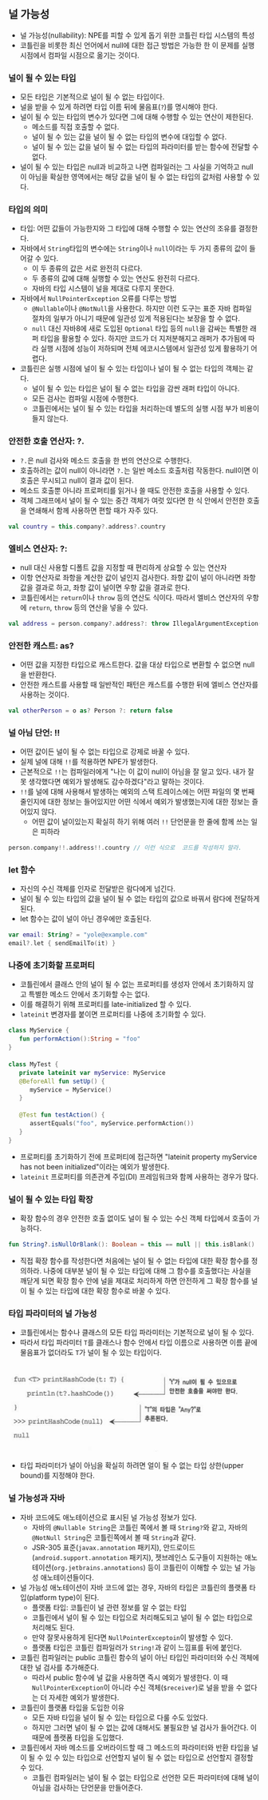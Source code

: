 ## 널 가능성

- 널 가능성(nullability): NPE를 피할 수 있게 돕기 위한 코틀린 타입 시스템의 특성
- 코틀린을 비롯한 최신 언어에서 null에 대한 접근 방법은 가능한 한 이 문제를 실행 시점에서 컴파일 시점으로 옮기는 것이다.

### 널이 될 수 있는 타입

- 모든 타입은 기본적으로 널이 될 수 없는 타입이다.
- 널을 받을 수 있게 하려면 타입 이름 뒤에 물음표(`?`)를 명시해야 한다.
- 널이 될 수 있는 타입의 변수가 있다면 그에 대해 수행할 수 있는 연산이 제한된다.
	- 메소드를 직접 호출할 수 없다.
	- 널이 될 수 있는 값을 널이 될 수 없는 타입의 변수에 대입할 수 없다.
	- 널이 될 수 있는 값을 널이 될 수 없는 타입의 파라미터를 받는 함수에 전달할 수 없다.
- 널이 될 수 있는 타입은 null과 비교하고 나면 컴파일러는 그 사실을 기억하고 null이 아님을 확실한 영역에서는 해당 값을 널이 될 수 없는 타입의 값처럼 사용할 수 있다.

### 타입의 의미

- 타입: 어떤 값들이 가능한지와 그 타입에 대해 수행할 수 있는 연산의 조유를 결정한다.
- 자바에서 `String`타입의 변수에는 `String`이나 `null`이라는 두 가지 종류의 값이 들어갈 수 있다. 
	- 이 두 종류의 값은 서로 완전히 다르다.
	- 두 종류의 값에 대해 실행할 수 있는 연산도 완전히 다르다.
	- 자바의 타입 시스템이 널을 제대로 다루지 못한다.
- 자바에서 `NullPointerException` 오류를 다루는 방법
	- `@Nullable`이나 `@NotNull`을 사용한다. 하지만 이런 도구는 표준 자바 컴파일 절차의 일부가 아니기 때문에 일관성 있게 적용된다는 보장을 할 수 없다.
	- `null` 대신 자바8에 새로 도입된 `Optional` 타입 등의 `null`을 감싸는 특별한 래퍼 타입을 활용할 수 있다. 하지만 코드가 더 지저분해지고 래퍼가 추가됨에 따라 실행 시점에 성능이 저하되며 전체 에코시스템에서 일관성 있게 활용하기 어렵다.
- 코틀린은 실행 시점에 널이 될 수 있는 타입이나 널이 될 수 없는 타입의 객체는 같다.
	- 널이 될 수 있는 타입은 널이 될 수 없는 타입을 감싼 래퍼 타입이 아니다.
	- 모든 검사는 컴파일 시점에 수행한다.
	- 코틀린에서는 널이 될 수 있는 타입을 처리하는데 별도의 실행 시점 부가 비용이 들지 않는다.

### 안전한 호출 연산자: ?.

- `?.`은 null 검사와 메소드 호출을 한 번의 연산으로 수행한다.
- 호출하려는 값이 null이 아니라면 `?.`는 일반 메소드 호출처럼 작동한다. null이면 이 호출은 무시되고 null이 결과 값이 된다.
- 메소드 호출뿐 아니라 프로퍼티를 읽거나 쓸 때도 안전한 호출을 사용할 수 있다.
- 객체 그래프에서 널이 될 수 있는 중간 객체가 여럿 있다면 한 식 안에서 안전한 호출을 연쇄해서 함께 사용하면 편할 때가 자주 있다.

```kotlin
val country = this.company?.address?.country
```

### 엘비스 연산자: ?:

- null 대신 사용할 디폴트 값을 지정할 때 편리하게 상요할 수 있는 연산자
- 이항 연산자로 좌항을 계산한 값이 널인지 검사한다. 좌항 값이 널이 아니라면 좌항 값을 결과로 하고, 좌항 값이 널이면 우항 값을 결과로 한다.
- 코틀린에서는 `return`이나 `throw` 등의 연산도 식이다. 따라서 엘비스 연산자의 우항에 `return`, `throw` 등의 연산을 넣을 수 있다.

```kotlin
val address = person.company?.address?: throw IllegalArgumentException("No address")
```

### 안전한 캐스트: as?

- 어떤 값을 지정한 타입으로 캐스트한다. 값을 대상 타입으로 변환할 수 없으면 null을 반환한다.
- 안전한 캐스트를 사용할 때 일반적인 패턴은 캐스트를 수행한 뒤에 엘비스 연산자를 사용하는 것이다.

```kotlin
val otherPerson = o as? Person ?: return false
```

### 널 아님 단언: !!

- 어떤 값이든 널이 될 수 없는 타입으로 강제로 바꿀 수 있다.
- 실제 널에 대해 `!!`를 적용하면 NPE가 발생한다.
- 근본적으로 `!!`는 컴파일러에게 "나는 이 값이 null이 아님을 잘 알고 있다. 내가 잘못 생각했다면 예외가 발생해도 감수하겠다"라고 말하는 것이다.
- `!!`를 널에 대해 사용해서 발생하는 예외의 스택 트레이스에는 어떤 파일의 몇 번째 줄인지에 대한 정보는 들어있지만 어떤 식에서 예외가 발생했는지에 대한 정보는 즐어있지 않다.
	- 어떤 값이 널이있는지 확실히 하기 위해 여러 `!!` 단언문을 한 줄에 함께 쓰는 일은 피하라

```kotlin
person.company!!.address!!.country // 이런 식으로  코드를 작성하지 말라.
```

### let 함수

- 자신의 수신 객체를 인자로 전달받은 람다에게 넘긴다.
- 널이 될 수 있는 타입의 값을 널이 될 수 없는 타입의 값으로 바꿔서 람다에 전달하게 된다.
- let 함수는 값이 널이 아닌 경우에만 호출된다.

```kotlin
var email: String? = "yole@example.com"
email?.let { sendEmailTo(it) }
```

### 나중에 초기화할 프로퍼티

- 코틀린에서 클래스 안의 널이 될 수 없는 프로퍼티를 생성자 안에서 초기화하지 않고 특별한 메소드 안에서 초기화할 수는 없다.
- 이를 해결하기 위해 프로퍼티를 late-initialized 할 수 있다.
- `lateinit` 변경자를 붙이면 프로퍼티를 나중에 초기화할 수 있다.

```kotlin
class MyService {  
   fun performAction():String = "foo"  
}  
  
class MyTest {  
   private lateinit var myService: MyService  
   @BeforeAll fun setUp() {  
      myService = MyService()  
   }  
     
   @Test fun testAction() {  
      assertEquals("foo", myService.performAction())  
   }  
}
```

- 프로퍼티를 초기화하기 전에 프로퍼티에 접근하면 "lateinit property myService has not been initialized"이라는 예외가 발생한다.
- `lateinit` 프로퍼티를 의존관계 주입(DI) 프레임워크와 함께 사용하는 경우가 많다.

### 널이 될 수 있는 타입 확장

- 확장 함수의 경우 안전한 호출 없이도 널이 될 수 있는 수신 객체 타입에서 호출이 가능하다.

```kotlin
fun String?.isNullOrBlank(): Boolean = this == null || this.isBlank()
```

- 직접 확장 함수를 작성한다면 처음에는 널이 될 수 없는 타입에 대한 확장 함수를 정의하라. 나중에 대부분 널이 될 수 있는 타입에 대해 그 함수를 호출했다는 사실을 깨닫게 되면 확장 함수 안에 널을 제대로 처리하게 하면 안전하게 그 확장 함수를 널이 될 수 있는 타입에 대한 확장 함수로 바꿀 수 있다.

### 타입 파라미터의 널 가능성

- 코틀린에서는 함수나 클래스의 모든 타입 파라미터는 기본적으로 널이 될 수 있다.
- 따라서 타입 파라미터 `T`를 클래스나 함수 안에서 타입 이름으로 사용하면 이름 끝에 물음표가 없더라도 `T`가 널이 될 수 있는 타입이다.

![](assets/Pasted%20image%2020230221134920.png)

- 타입 파라미터가 널이 아님을 확실히 하려면 얼이 될 수 없는 타입 상한(upper bound)를 지정해야 한다.

### 널 가능성과 자바

- 자바 코드에도 애노테이션으로 표시된 널 가능성 정보가 있다.
	- 자바의 `@Nullable String`은 코틀린 쪽에서 볼 때 `String?`와 같고, 자바의 `@NotNull String`은 코틀린쪽에서 볼 때 `String`과 같다.
	- JSR-305 표준(`javax.annotation` 패키지), 안드로이드(`android.support.annotation` 패키지), 젯브레인스 도구들이 지원하는 애노테이션(`org.jetbrains.annotations`) 등이 코틀린이 이해할 수 있는 널 가능성 애노테이션들이다.
- 널 가능성 애노테이션이 자바 코드에 없는 경우, 자바의 타입은 코틀린의 플랫폼 타입(platform type)이 된다.
	- 플랫폼 타입: 코틀린이 널 관련 정보를 알 수 없는 타입
	- 코틀린에서 널이 될 수 있는 타입으로 처리해도되고 널이 될 수 없는 타입으로 처리해도 된다.
	- 만약 잘못사용하게 된다면 `NullPointerExceptoin`이 발생할 수 있다.
	- 플랫폼 타입은 코틀린 컴파일러가 `String!`과 같이 느낌표를 뒤에 붙인다.
- 코틀린 컴파일러는 public 코틀린 함수의 널이 아닌 타입인 파라미터와 수신 객체에 대한 널 검사를 추가해준다.
	- 따라서 public 함수에 널 값을 사용하면 즉시 예외가 발생한다. 이 때 `NullPointerException`이 아니라 수신 객체(`$receiver`)로 널을 받을 수 없다는 더 자세한 예외가 발생한다.
- 코틀린이 플랫폼 타입을 도입한 이유
	- 모든 자바 타입을 널이 될 수 있는 타입으로 다룰 수도 있었다.
	- 하지만 그러면 널이 될 수 없는 값에 대해서도 불필요한 널 검사가 들어간다. 이 때문에 플랫폼 타입을 도입했다.
- 코틀린에서 자바 메소드를 오버라이드할 때 그 메소드의 파라미터와 반환 타입을 널이 될 수 있 수 있는 타입으로 선언할지 널이 될 수 없는 타입으로 선언할지 결정할 수 있다.
	- 코틀린 컴파일러는 널이 될 수 없는 타입으로 선언한 모든 파라미터에 대해 널이 아님을 검사하는 단언문을 만들어준다.